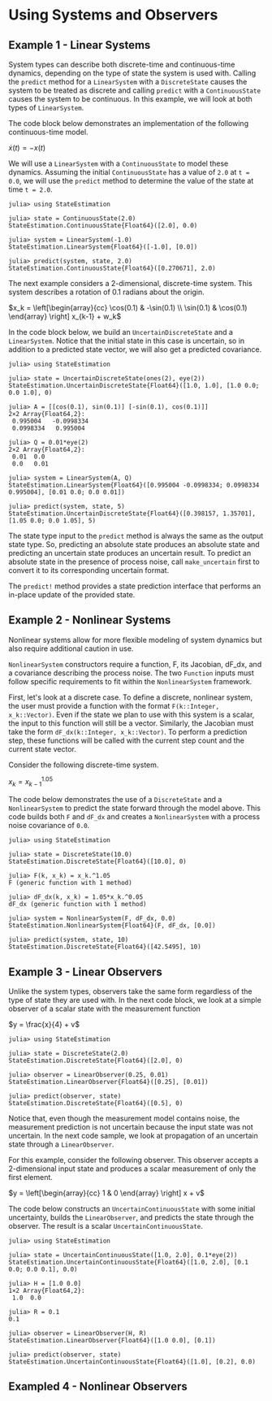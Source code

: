 # Using Systems and Observers


## Example 1 - Linear Systems

System types can describe both discrete-time and continuous-time dynamics,
depending on the type of state the system is used with. Calling the `predict`
method for a `LinearSystem` with a `DiscreteState` causes the system to be
treated as discrete and calling `predict` with a `ContinuousState` causes the
system to be continuous. In this example, we will look at both types of
`LinearSystem`.

The code block below demonstrates an implementation of the following
continuous-time model.

$\dot{x}(t) = -x(t)$

We will use a `LinearSystem` with a `ContinuousState` to model these dynamics.
Assuming the initial `ContinuousState` has a value of `2.0` at `t = 0.0`, we
will use the `predict` method to determine the value of the state at time
`t = 2.0`.

```jldoctest
julia> using StateEstimation

julia> state = ContinuousState(2.0)
StateEstimation.ContinuousState{Float64}([2.0], 0.0)

julia> system = LinearSystem(-1.0)
StateEstimation.LinearSystem{Float64}([-1.0], [0.0])

julia> predict(system, state, 2.0)
StateEstimation.ContinuousState{Float64}([0.270671], 2.0)

```

The next example considers a 2-dimensional, discrete-time system. This system
describes a rotation of 0.1 radians about the origin.

$x_k = \left[\begin{array}{cc} \cos(0.1) & -\sin(0.1) \\ \sin(0.1) & \cos(0.1) \end{array} \right] x_{k-1} + w_k$

In the code block below, we build an `UncertainDiscreteState` and a
`LinearSystem`. Notice that the initial state in this case is uncertain, so
in addition to a predicted state vector, we will also get a predicted
covariance.

```jldoctest
julia> using StateEstimation

julia> state = UncertainDiscreteState(ones(2), eye(2))
StateEstimation.UncertainDiscreteState{Float64}([1.0, 1.0], [1.0 0.0; 0.0 1.0], 0)

julia> A = [[cos(0.1), sin(0.1)] [-sin(0.1), cos(0.1)]]
2×2 Array{Float64,2}:
 0.995004   -0.0998334
 0.0998334   0.995004

julia> Q = 0.01*eye(2)
2×2 Array{Float64,2}:
 0.01  0.0
 0.0   0.01

julia> system = LinearSystem(A, Q)
StateEstimation.LinearSystem{Float64}([0.995004 -0.0998334; 0.0998334 0.995004], [0.01 0.0; 0.0 0.01])

julia> predict(system, state, 5)
StateEstimation.UncertainDiscreteState{Float64}([0.398157, 1.35701], [1.05 0.0; 0.0 1.05], 5)

```

The state type input to the `predict` method is always the same as
the output state type. So, predicting an absolute state produces an absolute
state and predicting an uncertain state produces an uncertain result. To predict
an absolute state in the presence of process noise, call `make_uncertain` first
to convert it to its corresponding uncertain format.

The `predict!` method provides a state prediction interface that performs an
in-place update of the provided state.


## Example 2 - Nonlinear Systems

Nonlinear systems allow for more flexible modeling of system dynamics but also
require additional caution in use.

`NonlinearSystem` constructors require a function, F, its Jacobian, dF_dx, and a
covariance describing the process noise. The two `Function` inputs must follow
specific requirements to fit within the `NonlinearSystem` framework.

First, let's look at a discrete case. To define a discrete, nonlinear system,
the user must provide a function with the format `F(k::Integer, x_k::Vector)`.
Even if the state we plan to use with this system is a scalar, the input to this
function will still be a vector. Similarly, the Jacobian must take the form
`dF_dx(k::Integer, x_k::Vector)`. To perform a prediction step, these functions
will be called with the current step count and the current state vector.

Consider the following discrete-time system.

$x_k = x_{k-1}^{1.05}$

The code below demonstrates the use of a `DiscreteState` and a `NonlinearSystem`
to predict the state forward through the model above. This code builds both `F`
and `dF_dx` and creates a `NonlinearSystem` with a process noise covariance of
`0.0`.

```jldoctest
julia> using StateEstimation

julia> state = DiscreteState(10.0)
StateEstimation.DiscreteState{Float64}([10.0], 0)

julia> F(k, x_k) = x_k.^1.05
F (generic function with 1 method)

julia> dF_dx(k, x_k) = 1.05*x_k.^0.05
dF_dx (generic function with 1 method)

julia> system = NonlinearSystem(F, dF_dx, 0.0)
StateEstimation.NonlinearSystem{Float64}(F, dF_dx, [0.0])

julia> predict(system, state, 10)
StateEstimation.DiscreteState{Float64}([42.5495], 10)

```


## Example 3 - Linear Observers

Unlike the system types, observers take the same form regardless of the type of
state they are used with. In the next code block, we look at a simple observer
of a scalar state with the measurement function

$y = \frac{x}{4} + v$

```jldoctest
julia> using StateEstimation

julia> state = DiscreteState(2.0)
StateEstimation.DiscreteState{Float64}([2.0], 0)

julia> observer = LinearObserver(0.25, 0.01)
StateEstimation.LinearObserver{Float64}([0.25], [0.01])

julia> predict(observer, state)
StateEstimation.DiscreteState{Float64}([0.5], 0)

```

Notice that, even though the measurement model contains noise, the measurement
prediction is not uncertain because the input state was not uncertain. In the
next code sample, we look at propagation of an uncertain state through a
`LinearObserver`.

For this example, consider the following observer. This observer accepts a
2-dimensional input state and produces a scalar measurement of only the first
element.

$y = \left[\begin{array}{cc} 1 & 0 \end{array} \right] x + v$

The code below constructs an `UncertainContinuousState` with some initial
uncertainty, builds the `LinearObserver`, and predicts the state through the
observer. The result is a scalar `UncertainContinuousState`.

```jldoctest
julia> using StateEstimation

julia> state = UncertainContinuousState([1.0, 2.0], 0.1*eye(2))
StateEstimation.UncertainContinuousState{Float64}([1.0, 2.0], [0.1 0.0; 0.0 0.1], 0.0)

julia> H = [1.0 0.0]
1×2 Array{Float64,2}:
 1.0  0.0

julia> R = 0.1
0.1

julia> observer = LinearObserver(H, R)
StateEstimation.LinearObserver{Float64}([1.0 0.0], [0.1])

julia> predict(observer, state)
StateEstimation.UncertainContinuousState{Float64}([1.0], [0.2], 0.0)

```

## Exampled 4 - Nonlinear Observers
